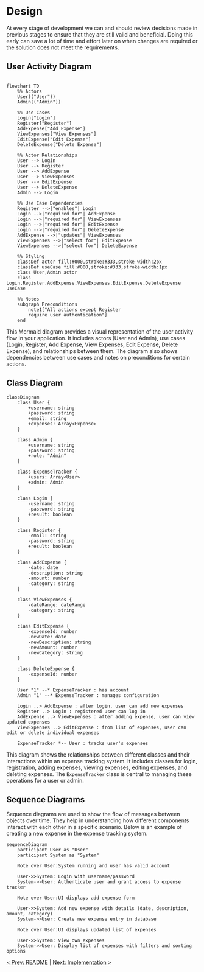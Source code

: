 # Design

At every stage of development we can and should review decisions made in previous stages to ensure that they are still valid and beneficial. Doing this early can save a lot of time and effort later on when changes are required or the solution does not meet the requirements.


## User Activity Diagram
``` mermaid

flowchart TD
    %% Actors
    User(("User"))
    Admin(("Admin"))

    %% Use Cases
    Login["Login"]
    Register["Register"]
    AddExpense["Add Expense"]
    ViewExpenses["View Expenses"]
    EditExpense["Edit Expense"]
    DeleteExpense["Delete Expense"]

    %% Actor Relationships
    User --> Login
    User --> Register
    User --> AddExpense
    User --> ViewExpenses
    User --> EditExpense
    User --> DeleteExpense
    Admin --> Login

    %% Use Case Dependencies
    Register -->|"enables"| Login
    Login -->|"required for"| AddExpense
    Login -->|"required for"| ViewExpenses
    Login -->|"required for"| EditExpense
    Login -->|"required for"| DeleteExpense
    AddExpense -->|"updates"| ViewExpenses
    ViewExpenses -->|"select for"| EditExpense
    ViewExpenses -->|"select for"| DeleteExpense

    %% Styling
    classDef actor fill:#000,stroke:#333,stroke-width:2px
    classDef useCase fill:#000,stroke:#333,stroke-width:1px
    class User,Admin actor
    class Login,Register,AddExpense,ViewExpenses,EditExpense,DeleteExpense useCase

    %% Notes
    subgraph Preconditions
        note1["All actions except Register
        require user authentication"]
    end

```

This Mermaid diagram provides a visual representation of the user activity flow in your application. It includes actors (User and Admin), use cases (Login, Register, Add Expense, View Expenses, Edit Expense, Delete Expense), and relationships between them. The diagram also shows dependencies between use cases and notes on preconditions for certain actions.

## Class Diagram
```mermaid
classDiagram
    class User {
        +username: string
        +password: string
        +email: string
        +expenses: Array<Expense>
    }

    class Admin {
        +username: string
        +password: string
        +role: "Admin"
    }

    class ExpenseTracker {
        +users: Array<User>
        +admin: Admin
    }

    class Login {
        -username: string
        -password: string
        +result: boolean
    }

    class Register {
        -email: string
        -password: string
        +result: boolean
    }

    class AddExpense {
        -date: date
        -description: string
        -amount: number
        -category: string
    }

    class ViewExpenses {
        -dateRange: dateRange
        -category: string
    }

    class EditExpense {
        -expenseId: number
        -newDate: date
        -newDescription: string
        -newAmount: number
        -newCategory: string
    }

    class DeleteExpense {
        -expenseId: number
    }

    User "1" --* ExpenseTracker : has account
    Admin "1" --* ExpenseTracker : manages configuration

    Login ..> AddExpense : after login, user can add new expenses
    Register ..> Login : registered user can log in
    AddExpense ..> ViewExpenses : after adding expense, user can view updated expenses
    ViewExpenses ..> EditExpense : from list of expenses, user can edit or delete individual expenses

    ExpenseTracker *-- User : tracks user's expenses
```

This diagram shows the relationships between different classes and their interactions within an expense tracking system. It includes classes for login, registration, adding expenses, viewing expenses, editing expenses, and deleting expenses. The `ExpenseTracker` class is central to managing these operations for a user or admin.

## Sequence Diagrams
Sequence diagrams are used to show the flow of messages between objects over time. They help in understanding how different components interact with each other in a specific scenario. Below is an example of creating a new expense in the expense tracking system.

```mermaid
sequenceDiagram
    participant User as "User"
    participant System as "System"

    Note over User:System running and user has valid account

    User->>System: Login with username/password
    System->>User: Authenticate user and grant access to expense tracker

    Note over User:UI displays add expense form

    User->>System: Add new expense with details (date, description, amount, category)
    System->>User: Create new expense entry in database

    Note over User:UI displays updated list of expenses

    User->>System: View own expenses
    System->>User: Display list of expenses with filters and sorting options
```

[< Prev: README](./requirements_and_analysis.md) | [Next: Implementation >](./implementation.md)
